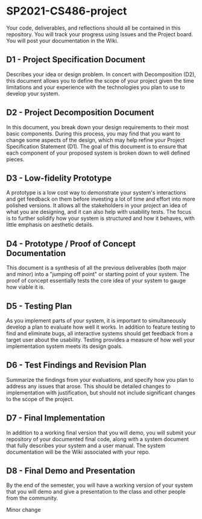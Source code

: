 # SP2021-CS486-project
Your code, deliverables, and reflections should all be contained in this repository. 
You will track your progress using Issues and the Project board.
You will post your documentation in the Wiki. 

## D1 - Project Specification Document

Describes your idea or design problem. In concert with Decomposition (D2), this document allows you to define the scope of your project given the time limitations and your experience with the technologies you plan to use to develop your system.

## D2 - Project Decomposition Document

In this document, you break down your design requirements to their most basic components. During this process, you may find that you want to change some aspects of the design, which may help refine your Project Specification Statement (D1). The goal of this document is to ensure that each component of your proposed system is broken down to well defined pieces.

## D3 - Low-fidelity Prototype

A prototype is a low cost way to demonstrate your system's interactions and get feedback on them before investing a lot of time and effort into more polished versions. It allows all the stakeholders in your project an idea of what you are designing, and it can also help with usability tests. The focus is to further solidify how your system is structured and how it behaves, with little emphasis on aesthetic details.

## D4 - Prototype / Proof of Concept Documentation

This document is a synthesis of all the previous deliverables (both major and minor) into a "jumping off point" or starting point of your system. The proof of concept essentially tests the core idea of your system to gauge how viable it is.

## D5 - Testing Plan

As you implement parts of your system, it is important to simultaneously develop a plan to evaluate how well it works. In addition to feature testing to find and eliminate bugs, all interactive systems should get feedback from a target user about the usability. Testing provides a measure of how well your implementation system meets its design goals. 

## D6 - Test Findings and Revision Plan

Summarize the findings from your evaluations, and specify how you plan to address any issues that arose. This should be detailed changes to implementation with justification, but should not include significant changes to the scope of the project.

## D7 - Final Implementation

In addition to a working final version that you will demo, you will submit your repository of your documented final code, along with a system document that fully describes your system and a user manual. The system documentation will be the Wiki associated with your repo. 

## D8 - Final Demo and Presentation

By the end of the semester, you will have a working version of your system that you will demo and give a presentation to the class and other people from the community.

Minor change
